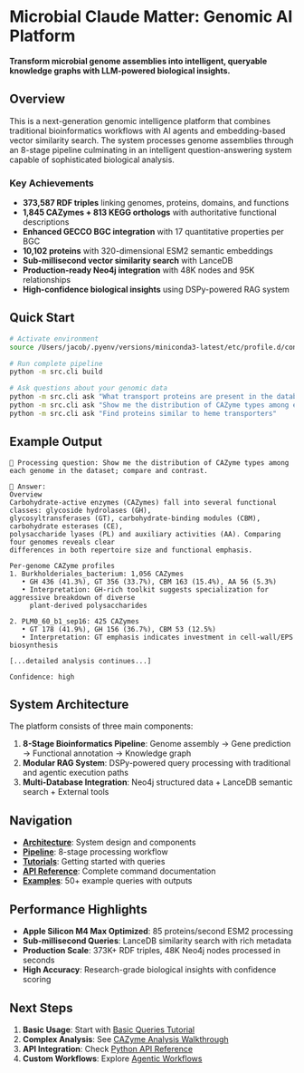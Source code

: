 # Microbial Claude Matter: Genomic AI Platform

**Transform microbial genome assemblies into intelligent, queryable knowledge graphs with LLM-powered biological insights.**

## Overview

This is a next-generation genomic intelligence platform that combines traditional bioinformatics workflows with AI agents and embedding-based vector similarity search. The system processes genome assemblies through an 8-stage pipeline culminating in an intelligent question-answering system capable of sophisticated biological analysis.

### Key Achievements

- **373,587 RDF triples** linking genomes, proteins, domains, and functions
- **1,845 CAZymes + 813 KEGG orthologs** with authoritative functional descriptions  
- **Enhanced GECCO BGC integration** with 17 quantitative properties per BGC
- **10,102 proteins** with 320-dimensional ESM2 semantic embeddings
- **Sub-millisecond vector similarity search** with LanceDB
- **Production-ready Neo4j integration** with 48K nodes and 95K relationships
- **High-confidence biological insights** using DSPy-powered RAG system

## Quick Start

```bash
# Activate environment
source /Users/jacob/.pyenv/versions/miniconda3-latest/etc/profile.d/conda.sh && conda activate genome-kg

# Run complete pipeline
python -m src.cli build

# Ask questions about your genomic data
python -m src.cli ask "What transport proteins are present in the database?"
python -m src.cli ask "Show me the distribution of CAZyme types among each genome"
python -m src.cli ask "Find proteins similar to heme transporters"
```

## Example Output

```
🧬 Processing question: Show me the distribution of CAZyme types among each genome in the dataset; compare and contrast.

🤖 Answer:
Overview
Carbohydrate-active enzymes (CAZymes) fall into several functional classes: glycoside hydrolases (GH), 
glycosyltransferases (GT), carbohydrate-binding modules (CBM), carbohydrate esterases (CE), 
polysaccharide lyases (PL) and auxiliary activities (AA). Comparing four genomes reveals clear 
differences in both repertoire size and functional emphasis.

Per-genome CAZyme profiles
1. Burkholderiales_bacterium: 1,056 CAZymes
   • GH 436 (41.3%), GT 356 (33.7%), CBM 163 (15.4%), AA 56 (5.3%)
   • Interpretation: GH-rich toolkit suggests specialization for aggressive breakdown of diverse 
     plant-derived polysaccharides

2. PLM0_60_b1_sep16: 425 CAZymes  
   • GT 178 (41.9%), GH 156 (36.7%), CBM 53 (12.5%)
   • Interpretation: GT emphasis indicates investment in cell-wall/EPS biosynthesis

[...detailed analysis continues...]

Confidence: high
```

## System Architecture

The platform consists of three main components:

1. **8-Stage Bioinformatics Pipeline**: Genome assembly → Gene prediction → Functional annotation → Knowledge graph
2. **Modular RAG System**: DSPy-powered query processing with traditional and agentic execution paths
3. **Multi-Database Integration**: Neo4j structured data + LanceDB semantic search + External tools

## Navigation

- **[Architecture](architecture/overview.md)**: System design and components
- **[Pipeline](architecture/pipeline-stages.md)**: 8-stage processing workflow  
- **[Tutorials](tutorials/basic-queries.md)**: Getting started with queries
- **[API Reference](api-reference/cli-commands.md)**: Complete command documentation
- **[Examples](examples/genomic-questions.md)**: 50+ example queries with outputs

## Performance Highlights

- **Apple Silicon M4 Max Optimized**: 85 proteins/second ESM2 processing
- **Sub-millisecond Queries**: LanceDB similarity search with rich metadata
- **Production Scale**: 373K+ RDF triples, 48K Neo4j nodes processed in seconds
- **High Accuracy**: Research-grade biological insights with confidence scoring

## Next Steps

1. **Basic Usage**: Start with [Basic Queries Tutorial](tutorials/basic-queries.md)
2. **Complex Analysis**: See [CAZyme Analysis Walkthrough](tutorials/complex-analysis.md) 
3. **API Integration**: Check [Python API Reference](api-reference/python-api.md)
4. **Custom Workflows**: Explore [Agentic Workflows](tutorials/agentic-workflows.md)